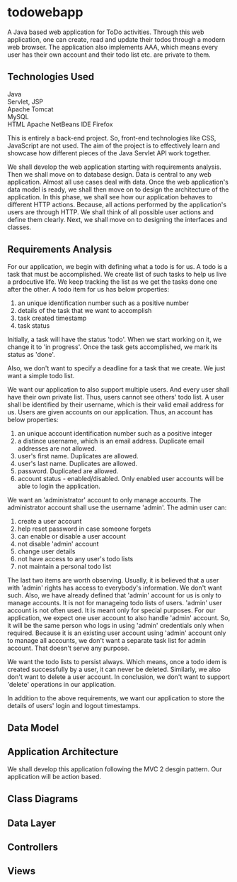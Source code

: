 # todowebapp
A Java based web application for ToDo activities. Through this web application, one can create, read and update their todos through a modern web browser. The application also implements AAA, which means every user has their own account and their todo list etc. are private to them.

## Technologies Used
Java  
Servlet, JSP  
Apache Tomcat  
MySQL  
HTML
Apache NetBeans IDE
Firefox

This is entirely a back-end project. So, front-end technologies like CSS, JavaScript are not used. The aim of the project is to effectively learn and showcase how different pieces of the Java Servlet API work together.

We shall develop the web application starting with requirements analysis. Then we shall move on to database design. Data is central to any web application. Almost all use cases deal with data. Once the web application's data model is ready, we shall then move on to design the architecture of the application. In this phase, we shall see how our application behaves to different HTTP actions. Because, all actions performed by the application's users are through HTTP. We shall think of all possible user actions and define them clearly. Next, we shall move on to designing the interfaces and classes.

## Requirements Analysis
For our application, we begin with defining what a todo is for us. A todo is a task that must be accomplished. We create list of such tasks to help us live a prdocutive life. We keep tracking the list as we get the tasks done one after the other. A todo item for us has below properties:
1. an unique identification number such as a positive number
2. details of the task that we want to accomplish
3. task created timestamp
4. task status

Initially, a task will have the status 'todo'. When we start working on it, we change it to 'in progress'. Once the task gets accomplished, we mark its status as 'done'.

Also, we don't want to specify a deadline for a task that we create. We just want a simple todo list.

We want our application to also support multiple users. And every user shall have their own private list. Thus, users cannot see others' todo list. A user shall be identified by their username, which is their valid email address for us. Users are given accounts on our application. Thus, an account has below properties:
1. an unique account identification number such as a positive integer
2. a distince username, which is an email address. Duplicate email addresses are not allowed.
3. user's first name. Duplicates are allowed.
4. user's last name. Duplicates are allowed.
5. password. Duplicated are allowed.
6. account status - enabled/disabled. Only enabled user accounts will be able to login the application.

We want an 'administrator' account to only manage accounts. The administrator account shall use the username 'admin'. The admin user can:
1. create a user account
2. help reset password in case someone forgets
3. can enable or disable a user account
4. not disable 'admin' account
5. change user details
6. not have access to any user's todo lists
7. not maintain a personal todo list

The last two items are worth observing. Usually, it is believed that a user with 'admin' rights has access to everybody's information. We don't want such. Also, we have already defined that 'admin' account for us is only to manage accounts. It is not for manageing todo lists of users. 'admin' user account is not often used. It is meant only for special purposes. For our application, we expect one user account to also handle 'admin' account. So, it will be the same person who logs in using 'admin' credentials only when required. Because it is an existing user account using 'admin' account only to manage all accounts, we don't want a separate task list for admin account. That doesn't serve any purpose.

We want the todo lists to persist always. Which means, once a todo idem is created successfully by a user, it can never be deleted. Similarly, we also don't want to delete a user account. In conclusion, we don't want to support 'delete' operations in our application.

In addition to the above requirements, we want our application to store the details of users' login and logout timestamps.


## Data Model

## Application Architecture
We shall develop this application following the MVC 2 desgin pattern. Our application will be action based.

## Class Diagrams

## Data Layer

## Controllers

## Views
